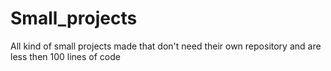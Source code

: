 # Small_projects
All kind of small projects made that don't need their own repository and are less then 100 lines of code

